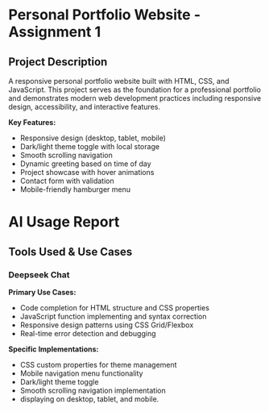 # Personal Portfolio Website - Assignment 1

## Project Description
A responsive personal portfolio website built with HTML, CSS, and JavaScript. This project serves as the foundation for a professional portfolio and demonstrates modern web development practices including responsive design, accessibility, and interactive features.

**Key Features:**
- Responsive design (desktop, tablet, mobile)
- Dark/light theme toggle with local storage
- Smooth scrolling navigation
- Dynamic greeting based on time of day
- Project showcase with hover animations
- Contact form with validation
- Mobile-friendly hamburger menu

# AI Usage Report

## Tools Used & Use Cases

### Deepseek Chat
**Primary Use Cases:**
- Code completion for HTML structure and CSS properties
- JavaScript function implementing and syntax correction
- Responsive design patterns using CSS Grid/Flexbox
- Real-time error detection and debugging

**Specific Implementations:**
- CSS custom properties for theme management
- Mobile navigation menu functionality
- Dark/light theme toggle
- Smooth scrolling navigation implementation
- displaying on desktop, tablet, and mobile.
